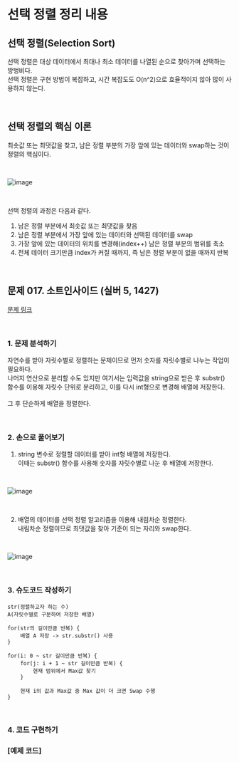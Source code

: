 # 선택 정렬 정리 내용

## 선택 정렬(Selection Sort)
선택 정렬은 대상 데이터에서 최대나 최소 데이터를 나열된 순으로 찾아가며 선택하는 방벙비다.
<br>
선택 정렬은 구현 방법이 복잡하고, 시간 복잡도도 O(n^2)으로 효율적이지 않아 많이 사용하지 않는다.

<br>

## 선택 정렬의 핵심 이론

최솟값 또는 최댓값을 찾고, 남은 정렬 부분의 가장 앞에 있는 데이터와 swap하는 것이 정렬의 핵심이다.

<br>

![image](https://github.com/JeHeeYu/Book-Reviews/assets/87363461/6b98e497-de22-4204-b609-70daba014ab9)


<br>


선택 정렬의 과정은 다음과 같다.

1. 남은 정렬 부분에서 최솟값 또는 최댓값을 찾음
2. 남은 정렬 부분에서 가장 앞에 있는 데이터와 선택된 데이터를 swap
3. 가장 앞에 있는 데이터의 위치를 변경해(index++) 남은 정렬 부분의 범위를 축소
4. 전체 데이터 크기만큼 index가 커질 때까지, 즉 남은 정렬 부분이 없을 때까지 반복

<br>

## 문제 017. 소트인사이드 (실버 5, 1427)

[문제 링크](https://www.acmicpc.net/problem/1427)


<br>

### 1. 문제 분석하기

자연수를 받아 자릿수별로 정렬하는 문제이므로 먼저 숫자를 자릿수별로 나누는 작업이 필요하다.
<br>
나머지 연산으로 분리할 수도 있지만 여기서는 입력값을 string으로 받은 후 substr() 함수를 이용해 자릿수 단위로 분리하고, 이를 다시 int형으로 변경해 배열에 저장한다.
<br>
<br>
그 후 단순하게 배열을 정렬한다.

<br>


### 2. 손으로 풀어보기

1. string 변수로 정렬할 데이터를 받아 int형 배열에 저장한다.<br>이때는 substr() 함수를 사용해 숫자를 자릿수별로 나눈 후 배열에 저장한다.

<br>


![image](https://github.com/JeHeeYu/Book-Reviews/assets/87363461/574f3abe-a78d-4006-91fc-aa6c63b21cb7)


<br>


2. 배열의 데이터를 선택 정렬 알고리즘을 이용해 내림차순 정렬한다.<br>내림차순 정렬이므로 최댓값을 찾아 기준이 되는 자리와 swap한다.

<br>


![image](https://github.com/JeHeeYu/Book-Reviews/assets/87363461/dc28fd73-752a-4fc3-a44c-e7114b0414d8)


<br>

### 3. 슈도코드 작성하기

```
str(정렬하고자 하는 수)
A(자릿수별로 구분하여 저장한 배열)

for(str의 길이만큼 반복) {
    배열 A 저장 -> str.substr() 사용
}

for(i: 0 ~ str 길이만큼 반복) {
    for(j: i + 1 ~ str 길이만큼 반복) {
        현재 범위에서 Max값 찾기
    }
    
    현재 i의 값과 Max값 중 Max 값이 더 크면 Swap 수행
}
```

<br>

### 4. 코드 구현하기

### [예제 코드]

